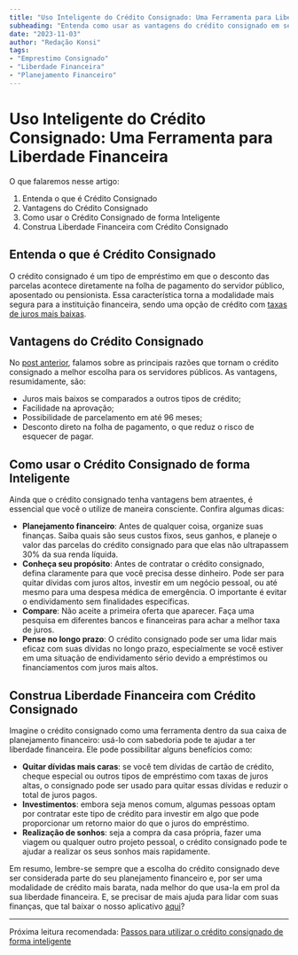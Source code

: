 ```yaml
---
title: "Uso Inteligente do Crédito Consignado: Uma Ferramenta para Liberdade Financeira"
subheading: "Entenda como usar as vantagens do crédito consignado em seu benefício, sem sair do controle das suas finanças."
date: "2023-11-03"
author: "Redação Konsi"
tags:
- "Emprestimo Consignado"
- "Liberdade Financeira"
- "Planejamento Financeiro"
---
```


# Uso Inteligente do Crédito Consignado: Uma Ferramenta para Liberdade Financeira

O que falaremos nesse artigo:

1. Entenda o que é Crédito Consignado
2. Vantagens do Crédito Consignado
3. Como usar o Crédito Consignado de forma Inteligente
4. Construa Liberdade Financeira com Crédito Consignado

## Entenda o que é Crédito Consignado

O crédito consignado é um tipo de empréstimo em que o desconto das parcelas acontece diretamente na folha de pagamento do servidor público, aposentado ou pensionista. Essa característica torna a modalidade mais segura para a instituição financeira, sendo uma opção de crédito com [taxas de juros mais baixas](https://konsi.com.br/postagens/7-dicas-para-conseguir-a-menor-taxa-de-juros-no-consignado).

## Vantagens do Crédito Consignado

No [post anterior](https://konsi.com.br/postagens/por-que-o-crédito-consignado-é-a-melhor-escolha-para-servidores-públicos), falamos sobre as principais razões que tornam o crédito consignado a melhor escolha para os servidores públicos. As vantagens, resumidamente, são: 

- Juros mais baixos se comparados a outros tipos de crédito;
- Facilidade na aprovação;
- Possibilidade de parcelamento em até 96 meses;
- Desconto direto na folha de pagamento, o que reduz o risco de esquecer de pagar.

## Como usar o Crédito Consignado de forma Inteligente

Ainda que o crédito consignado tenha vantagens bem atraentes, é essencial que você o utilize de maneira consciente. Confira algumas dicas:

- **Planejamento financeiro**: Antes de qualquer coisa, organize suas finanças. Saiba quais são seus custos fixos, seus ganhos, e planeje o valor das parcelas do crédito consignado para que elas não ultrapassem 30% da sua renda líquida.
- **Conheça seu propósito**: Antes de contratar o crédito consignado, defina claramente para que você precisa desse dinheiro. Pode ser para quitar dívidas com juros altos, investir em um negócio pessoal, ou até mesmo para uma despesa médica de emergência. O importante é evitar o endividamento sem finalidades específicas.
- **Compare**: Não aceite a primeira oferta que aparecer. Faça uma pesquisa em diferentes bancos e financeiras para achar a melhor taxa de juros.
- **Pense no longo prazo**: O crédito consignado pode ser uma lidar mais eficaz com suas dívidas no longo prazo, especialmente se você estiver em uma situação de endividamento sério devido a empréstimos ou financiamentos com juros mais altos.

## Construa Liberdade Financeira com Crédito Consignado

Imagine o crédito consignado como uma ferramenta dentro da sua caixa de planejamento financeiro: usá-lo com sabedoria pode te ajudar a ter liberdade financeira. Ele pode possibilitar alguns benefícios como: 

- **Quitar dívidas mais caras**: se você tem dívidas de cartão de crédito, cheque especial ou outros tipos de empréstimo com taxas de juros altas, o consignado pode ser usado para quitar essas dívidas e reduzir o total de juros pagos.
- **Investimentos**: embora seja menos comum, algumas pessoas optam por contratar este tipo de crédito para investir em algo que pode proporcionar um retorno maior do que o juros do empréstimo.
- **Realização de sonhos**: seja a compra da casa própria, fazer uma viagem ou qualquer outro projeto pessoal, o crédito consignado pode te ajudar a realizar os seus sonhos mais rapidamente.

Em resumo, lembre-se sempre que a escolha do crédito consignado deve ser considerada parte do seu planejamento financeiro e, por ser uma modalidade de crédito mais barata, nada melhor do que usa-la em prol da sua liberdade financeira. E, se precisar de mais ajuda para lidar com suas finanças, que tal baixar o nosso aplicativo [aqui](https://konsi.com.br/app)? 

---

Próxima leitura recomendada: [Passos para utilizar o crédito consignado de forma inteligente](https://konsi.com.br/postagens/passos-para-utilizar-o-credito-consignado-de-forma-inteligente)
